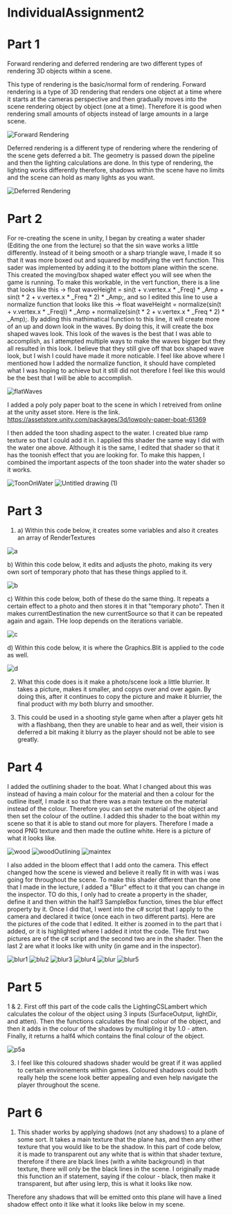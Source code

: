 # IndividualAssignment2
 

 # Part 1
 Forward rendering and deferred rendering are two different types of rendering 3D objects within a scene. 
 
 This type of rendering is the basic/normal form of rendering. Forward rendering is a type of 3D rendering that renders one object at a time where it starts at the cameras perspective and then gradually moves into the scene rendering object by object (one at a time). Therefore it is good when rendering small amounts of objects instead of large amounts in a large scene. 
 
![Forward Rendering](https://user-images.githubusercontent.com/122996304/228629727-146f455e-9dd0-4878-b4a2-d4ffe1e88bda.PNG)


 Deferred rendering is a different type of rendering where the rendering of the scene gets deferred a bit. The geometry is passed down the pipeline and then the lighting calculations are done. In this type of rendering, the lighting works differently therefore, shadows within the scene have no limits and the scene can hold as many lights as you want. 

![Deferred Rendering](https://user-images.githubusercontent.com/122996304/228630140-ce1b205d-94ac-4d4f-8469-c5c3d4c00a4a.png)

 # Part 2

 For re-creating the scene in unity, I began by creating a water shader (Editing the one from the lecture) so that the sin wave works a little differently. Instead of it being smooth or a sharp triangle wave, I made it so that it was more boxed out and squared by modifying the vert function. This sader was implemented by adding it to the bottom plane within the scene. This created the moving/box shaped water effect you will see when the game is running. To make this workable, in the vert function, there is a line that looks like this -> float waveHeight = sin(t + v.vertex.x * _Freq) * _Amp + sin(t * 2 + v.vertex.x * _Freq * 2) * _Amp;, and so I edited this line to use a normalize function that looks like this -> float waveHeight = normalize(sin(t + v.vertex.x * _Freq)) * _Amp + normalize(sin(t * 2 + v.vertex.x * _Freq * 2) * _Amp);. By adding this mathimatical function to this line, it will create more of an up and down look in the waves. By doing this, it will create the box shaped waves look. This look of the waves is the best that I was able to accomplish, as I attempted multiple ways to make the waves bigger but they all resulted in this look. I believe that they still give off that box shaped wave look, but I wish I could have made it more noticable. I feel like above where I mentioned how I added the normalize function, it should have completed what I was hoping to achieve but it still did not therefore I feel like this would be the best that I will be able to accomplish. 



![flatWaves](https://user-images.githubusercontent.com/122996304/228300795-bc2dc217-50c2-4852-98e9-887bc524a43e.PNG)

 I added a poly poly paper boat to the scene in which I retreived from online at the unity asset store. Here is the link. https://assetstore.unity.com/packages/3d/lowpoly-paper-boat-61369
 
I then added the toon shading aspect to the water. I created blue ramp texture so that I could add it in. I applied this shader the same way I did with the water one above. Although it is the same, I edited that shader so that it has the toonish effect that you are looking for. To make this happen, I combined the important aspects of the toon shader into the water shader so it works.

![ToonOnWater](https://user-images.githubusercontent.com/122996304/228308960-0d974294-7cdb-4fad-a721-ece3dc2aa7d3.PNG)
![Untitled drawing (1)](https://user-images.githubusercontent.com/122996304/228309256-31f0d5cf-1e5a-4314-bffd-b2a8912e8742.png)

 # Part 3

1. a) Within this code below, it creates some variables and also it creates an array of RenderTextures

![a](https://user-images.githubusercontent.com/122996304/228696194-bfce2958-dd60-4aea-a906-f0860ae259f5.PNG)

   b) Within this code below, it edits and adjusts the photo, making its very own sort of temporary photo that has these things applied to it. 
    
![b](https://user-images.githubusercontent.com/122996304/228696258-39e24047-bb46-48f7-b663-1919c68eedb6.PNG)

   c) Within this code below, both of these do the same thing. It repeats a certain effect to a photo and then stores it in that "temporary photo". Then it makes currentDestination the new currentSource so that it can be repeated again and again. THe loop depends on the iterations variable. 
    
![c](https://user-images.githubusercontent.com/122996304/228696221-4f4d54f5-e08c-4fc2-8e11-47359b9b6c8f.PNG)

   d) Within this code below, it is where the Graphics.Blit is applied to the code as well.
    
![d](https://user-images.githubusercontent.com/122996304/228696212-348663a3-55e6-4e67-98b0-13f551d619c7.PNG)


2. What this code does is it make a photo/scene look a little blurrier. It takes a picture, makes it smaller, and copys over and over again. By doing this, after it continues to copy the picture and make it blurrier, the final product with my both blurry and smoother. 

3. This could be used in a shooting style game when after a player gets hit with a flashbang, then they are unable to hear and as well, their vision is deferred a bit making it blurry as the player should not be able to see greatly. 

# Part 4 

 I added the outlining shader to the boat. What I changed about this was instead of having a main colour for the material and then a colour for the outline itself, I made it so that there was a main texture on the material instead of the colour. Therefore you can set the material of the object and then set the colour of the outline. I added this shader to the boat within my scene so that it is able to stand out more for players. Therefore I made a wood PNG texture and then made the outline white. Here is a picture of what it looks like. 

![wood](https://user-images.githubusercontent.com/122996304/228679183-6b6cf4ed-b3cd-4bc0-88f1-64a5b37ecfdb.PNG)
![woodOutlining](https://user-images.githubusercontent.com/122996304/228679209-559b6b3b-e37d-4b25-9a16-7f8b268a1393.PNG)
![maintex](https://user-images.githubusercontent.com/122996304/228691855-3620720c-26ad-4a0d-a1c3-cb3517c8151e.PNG)


 I also added in the bloom effect that I add onto the camera. This effect changed how the scene is viewed and believe it really fit in with was i was going for throughout the scene. To make this shader different than the one that I made in the lecture, I added a "Blur" effect to it that you can change in the inspector. TO do this, I only had to create a property in the shader, define it and then within the half3 SampleBox function, times the blur effect property by it. Once I did that, I went into the c# script that I apply to the camera and declared it twice (once each in two different parts). Here are the pictures of the code that I edited. It either is zoomed in to the part that i added, or it is highlighted where I added it intot the code. THe first two pictures are of the c# script and the second two are in the shader. Then the last 2 are what it looks like with unity (in game and in the inspector).

![blur1](https://user-images.githubusercontent.com/122996304/228691679-a2273dbc-4efd-466a-88aa-35507441d3bd.PNG)
![blu2](https://user-images.githubusercontent.com/122996304/228691681-93260c63-43d9-4e5a-8842-be4fdc165f55.PNG)
![blur3](https://user-images.githubusercontent.com/122996304/228691682-64a42d51-a8bc-4e63-9e5d-31f7d9af9046.PNG)
![blur4](https://user-images.githubusercontent.com/122996304/228691683-6c3ab506-c7f0-44aa-9dbe-4e60fafd1bac.PNG)
![blur](https://user-images.githubusercontent.com/122996304/228692304-2ca27bb4-1c96-4e25-af27-8c3d9175dd9a.PNG)
![blur5](https://user-images.githubusercontent.com/122996304/228692307-dd4da1ff-478d-4691-9d19-3e557e48cf96.PNG)

# Part 5

1 & 2. First off this part of the code calls the LightingCSLambert which calculates the colour of the object using 3 inputs (SurfaceOutput, lightDir, and atten). Then the functions calculates the final colour of the object, and then it adds in the colour of the shadows by multipling it by 1.0 - atten. Finally, it returns a half4 which contains the final colour of the object. 

![p5a](https://user-images.githubusercontent.com/122996304/228698667-20974c34-1834-4654-a2e3-c847a0ff0cf0.PNG)


3. I feel like this coloured shadows shader would be great if it was applied to certain environements within games. Coloured shadows could both really help the scene look better appealing and even help navigate the player throughout the scene.

# Part 6

1. This shader works by applying shadows (not any shadows) to a plane of some sort. It takes a main texture that the plane has, and then any other texture that you would like to be the shadow. In this part of code below, it is made to transparent out any white that is within that shader texture, therefore if there are black lines (with a white background) in that texture, there will only be the black lines in the scene. I originally made this function an if statement, saying if the colour - black, then make it transparent, but after using lerp, this is what it looks like now. 


Therefore any shadows that will be emitted onto this plane will have a lined shadow effect onto it like what it looks like below in my scene. 